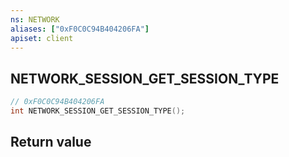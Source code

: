 ```yaml
---
ns: NETWORK
aliases: ["0xF0C0C94B404206FA"]
apiset: client
---
```

## NETWORK_SESSION_GET_SESSION_TYPE

```c
// 0xF0C0C94B404206FA
int NETWORK_SESSION_GET_SESSION_TYPE();
```



## Return value